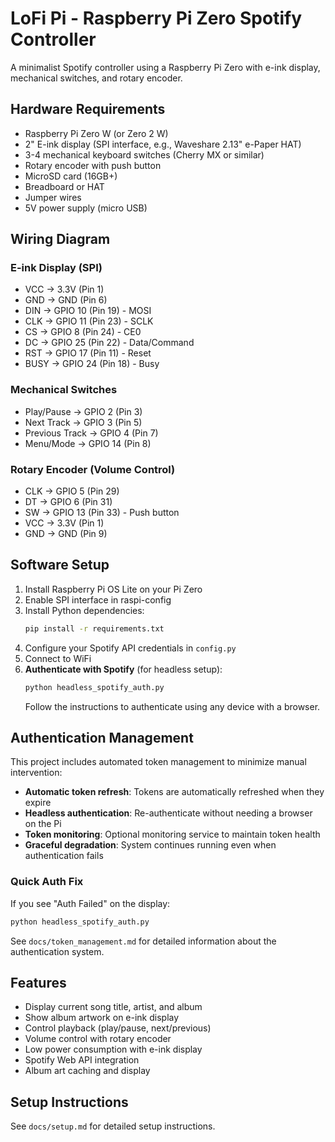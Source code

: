 # LoFi Pi - Raspberry Pi Zero Spotify Controller

A minimalist Spotify controller using a Raspberry Pi Zero with e-ink display, mechanical switches, and rotary encoder.

## Hardware Requirements

- Raspberry Pi Zero W (or Zero 2 W)
- 2" E-ink display (SPI interface, e.g., Waveshare 2.13" e-Paper HAT)
- 3-4 mechanical keyboard switches (Cherry MX or similar)
- Rotary encoder with push button
- MicroSD card (16GB+)
- Breadboard or HAT
- Jumper wires
- 5V power supply (micro USB)

## Wiring Diagram

### E-ink Display (SPI)

- VCC → 3.3V (Pin 1)
- GND → GND (Pin 6)
- DIN → GPIO 10 (Pin 19) - MOSI
- CLK → GPIO 11 (Pin 23) - SCLK
- CS → GPIO 8 (Pin 24) - CE0
- DC → GPIO 25 (Pin 22) - Data/Command
- RST → GPIO 17 (Pin 11) - Reset
- BUSY → GPIO 24 (Pin 18) - Busy

### Mechanical Switches

- Play/Pause → GPIO 2 (Pin 3)
- Next Track → GPIO 3 (Pin 5)
- Previous Track → GPIO 4 (Pin 7)
- Menu/Mode → GPIO 14 (Pin 8)

### Rotary Encoder (Volume Control)

- CLK → GPIO 5 (Pin 29)
- DT → GPIO 6 (Pin 31)
- SW → GPIO 13 (Pin 33) - Push button
- VCC → 3.3V (Pin 1)
- GND → GND (Pin 9)

## Software Setup

1. Install Raspberry Pi OS Lite on your Pi Zero
2. Enable SPI interface in raspi-config
3. Install Python dependencies:
   ```bash
   pip install -r requirements.txt
   ```
4. Configure your Spotify API credentials in `config.py`
5. Connect to WiFi
6. **Authenticate with Spotify** (for headless setup):
   ```bash
   python headless_spotify_auth.py
   ```
   Follow the instructions to authenticate using any device with a browser.

## Authentication Management

This project includes automated token management to minimize manual intervention:

- **Automatic token refresh**: Tokens are automatically refreshed when they expire
- **Headless authentication**: Re-authenticate without needing a browser on the Pi
- **Token monitoring**: Optional monitoring service to maintain token health
- **Graceful degradation**: System continues running even when authentication fails

### Quick Auth Fix

If you see "Auth Failed" on the display:

```bash
python headless_spotify_auth.py
```

See `docs/token_management.md` for detailed information about the authentication system.

## Features

- Display current song title, artist, and album
- Show album artwork on e-ink display
- Control playback (play/pause, next/previous)
- Volume control with rotary encoder
- Low power consumption with e-ink display
- Spotify Web API integration
- Album art caching and display

## Setup Instructions

See `docs/setup.md` for detailed setup instructions.
